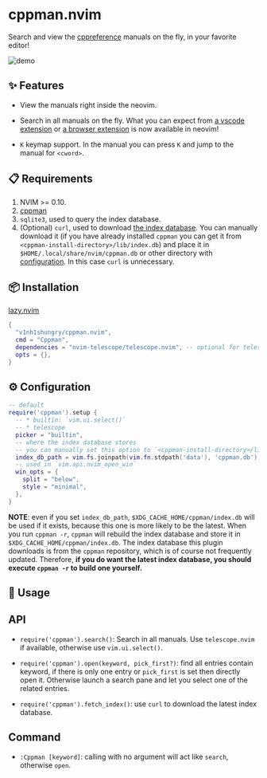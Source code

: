 # cppman.nvim

Search and view the [cppreference](https://en.cppreference.com/) manuals on the fly, in your favorite editor!

![demo](https://user-images.githubusercontent.com/98312435/256980587-be86148a-1e35-4b2a-85d0-f905782746ab.gif)

## ✨ Features

* View the manuals right inside the neovim.

* Search in all manuals on the fly. What you can expect from [a vscode extension](https://github.com/Guyutongxue/VSC_CppReference) or [a browser extension](https://github.com/huhu/cpp-search-extension) is now available in neovim!

* `K` keymap support. In the manual you can press `K` and jump to the manual for `<cword>`.

## 📋 Requirements

1. NVIM >= 0.10.
2. [cppman](https://github.com/aitjcize/cppman)
3. `sqlite3`, used to query the index database.
4. (Optional) `curl`, used to download [the index database](https://raw.githubusercontent.com/aitjcize/cppman/master/cppman/lib/index.db). You can manually download it (if you have already installed `cppman` you can get it from `<cppman-install-directory>/lib/index.db`) and place it in `$HOME/.local/share/nvim/cppman.db` or other directory with [configuration](#Configuration). In this case `curl` is unnecessary.

## 📦 Installation

[lazy.nvim](https://github.com/folke/lazy.nvim)
```lua
{
  "v1nh1shungry/cppman.nvim",
  cmd = "Cppman",
  dependencies = "nvim-telescope/telescope.nvim", -- optional for telescope picker
  opts = {},
}
```

## ⚙️ Configuration

```lua
-- default
require('cppman').setup {
  -- * builtin: `vim.ui.select()`
  -- * telescope
  picker = "builtin",
  -- where the index database stores
  -- you can manually set this option to `<cppman-install-directory>/lib/index.db` to avoid downloading
  index_db_path = vim.fs.joinpath(vim.fn.stdpath('data'), 'cppman.db'),
  -- used in `vim.api.nvim_open_win`
  win_opts = {
    split = "below",
    style = "minimal",
  },
}
```

**NOTE**: even if you set `index_db_path`, `$XDG_CACHE_HOME/cppman/index.db` will be used if it exists, because this one is more likely to be the latest. When you run `cppman -r`, `cppman` will rebuild the index database and store it in `$XDG_CACHE_HOME/cppman/index.db`. The index database this plugin downloads is from the `cppman` repository, which is of course not frequently updated. Therefore, **if you do want the latest index database, you should execute `cppman -r` to build one yourself.**

## 🚀 Usage

## API

* `require('cppman').search()`: Search in all manuals. Use `telescope.nvim` if available, otherwise use `vim.ui.select()`.

* `require('cppman').open(keyword, pick_first?)`: find all entries contain keyword, if there is only one entry or `pick_first` is set then directly open it. Otherwise launch a search pane and let you select one of the related entries.

* `require('cppman').fetch_index()`: use `curl` to download the latest index database.

## Command

* `:Cppman [keyword]`: calling with no argument will act like `search`, otherwise `open`.
